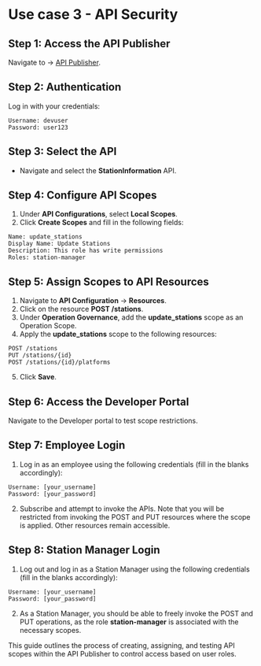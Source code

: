 # Use case 3 - API Security

## Step 1: Access the API Publisher
Navigate to → [API Publisher](https://localhost:9443/publisher).

## Step 2: Authentication
Log in with your credentials:
```
Username: devuser
Password: user123
```

## Step 3: Select the API
- Navigate and select the **StationInformation** API.

## Step 4: Configure API Scopes
1. Under **API Configurations**, select **Local Scopes**.
2. Click **Create Scopes** and fill in the following fields:
```
Name: update_stations
Display Name: Update Stations
Description: This role has write permissions
Roles: station-manager
```

## Step 5: Assign Scopes to API Resources
1. Navigate to **API Configuration** → **Resources**.
2. Click on the resource **POST /stations**.
3. Under **Operation Governance**, add the **update_stations** scope as an Operation Scope.
4. Apply the **update_stations** scope to the following resources:
```
POST /stations
PUT /stations/{id}
POST /stations/{id}/platforms
```
5. Click **Save**.

## Step 6: Access the Developer Portal
Navigate to the Developer portal to test scope restrictions.

## Step 7: Employee Login
1. Log in as an employee using the following credentials (fill in the blanks accordingly):
```
Username: [your_username]
Password: [your_password]
```

2. Subscribe and attempt to invoke the APIs. Note that you will be restricted from invoking the POST and PUT resources where the scope is applied. Other resources remain accessible.

## Step 8: Station Manager Login
1. Log out and log in as a Station Manager using the following credentials (fill in the blanks accordingly):
```
Username: [your_username]
Password: [your_password]
```

2. As a Station Manager, you should be able to freely invoke the POST and PUT operations, as the role **station-manager** is associated with the necessary scopes.

This guide outlines the process of creating, assigning, and testing API scopes within the API Publisher to control access based on user roles.
